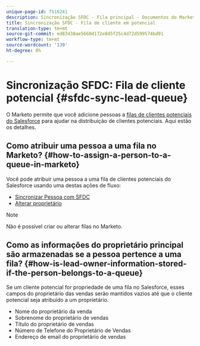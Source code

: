```yaml
---
unique-page-id: 7516241
description: Sincronização SFDC - Fila principal - Documentos do Marketing - Documentação do produto
title: Sincronização SFDC - Fila de cliente em potencial
translation-type: tm+mt
source-git-commit: ed83438ae5660d172e845f25c4d72d599574bd91
workflow-type: tm+mt
source-wordcount: '139'
ht-degree: 0%

---
```



# Sincronização SFDC: Fila de cliente potencial {#sfdc-sync-lead-queue}

O Marketo permite que você adicione pessoas a [filas de clientes potenciais do Salesforce](https://help.salesforce.com/apex/HTViewHelpDoc?id=queues_overview.htm) para ajudar na distribuição de clientes potenciais. Aqui estão os detalhes.

## Como atribuir uma pessoa a uma fila no Marketo? {#how-to-assign-a-person-to-a-queue-in-marketo}

Você pode atribuir uma pessoa a uma fila de clientes potenciais do Salesforce usando uma destas ações de fluxo:

* [Sincronizar Pessoa com SFDC](/help/marketo/product-docs/core-marketo-concepts/smart-campaigns/salesforce-flow-actions/sync-person-to-sfdc.md)
* [Alterar proprietário](/help/marketo/product-docs/core-marketo-concepts/smart-campaigns/salesforce-flow-actions/change-owner.md)

>[!NOTE]
>
>Não é possível criar ou alterar filas no Marketo.

## Como as informações do proprietário principal são armazenadas se a pessoa pertence a uma fila? {#how-is-lead-owner-information-stored-if-the-person-belongs-to-a-queue}

Se um cliente potencial for propriedade de uma fila no Salesforce, esses campos do proprietário das vendas serão mantidos vazios até que o cliente potencial seja atribuído a um proprietário.

* Nome do proprietário da venda
* Sobrenome do proprietário de vendas
* Título do proprietário de vendas
* Número de Telefone do Proprietário de Vendas
* Endereço de email do proprietário de vendas
